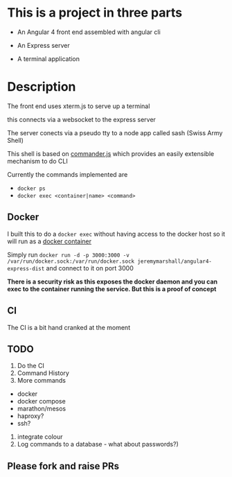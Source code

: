# This is a project in three parts

* An Angular 4 front end assembled with angular cli

* An Express server

* A terminal application 

# Description
The front end uses xterm.js to serve up a terminal

this connects via a websocket to the express server

The server conects via a pseudo tty to a node app called sash (Swiss Army Shell)

This shell is based on [commander.js](https://www.npmjs.com/package/commander) which provides 
an easily extensible mechanism to do CLI

Currently the commands implemented are
* `docker ps`
* `docker exec <container|name> <command>`

## Docker
I built this to do a `docker exec` without having access to the docker host so it will run as a [docker container](https://hub.docker.com/r/jeremymarshall/angular4-express-dist/)

Simply run `docker run -d -p 3000:3000 -v /var/run/docker.sock:/var/run/docker.sock jeremymarshall/angular4-express-dist` and connect to it on port 3000

**There is a security risk as this exposes the docker daemon and you can exec to the container running the service. But this is a proof of concept**

## CI
The CI is a bit hand cranked at the moment

## TODO
1. Do the CI
1. Command History
1. More commands
  * docker
  * docker compose
  * marathon/mesos
  * haproxy?
  * ssh?
1. integrate colour
1. Log commands to a database - what about passwords?)

## Please fork and raise PRs
